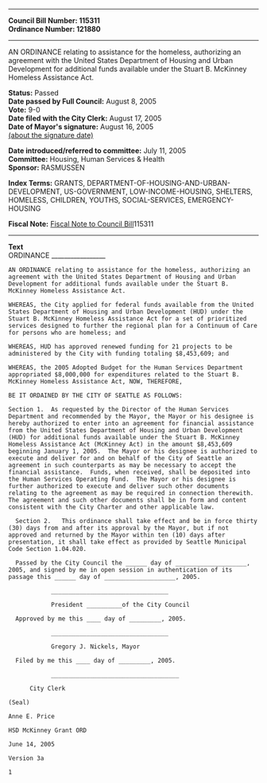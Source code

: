 * * * * *  
  
**Council Bill Number: [](#h0)[](#h2)115311**   
**Ordinance Number: 121880**  
  
* * * * *  
  
AN ORDINANCE relating to assistance for the homeless, authorizing an agreement with the United States Department of Housing and Urban Development for additional funds available under the Stuart B. McKinney Homeless Assistance Act.  
  
**Status:** Passed   
**Date passed by Full Council:** August 8, 2005   
**Vote:** 9-0   
**Date filed with the City Clerk:** August 17, 2005   
**Date of Mayor's signature:** August 16, 2005   
[(about the signature date)](/~public/approvaldate.htm)   
  
  
**Date introduced/referred to committee:** July 11, 2005   
**Committee:** Housing, Human Services & Health   
**Sponsor:** RASMUSSEN   
  
**Index Terms:** GRANTS, DEPARTMENT-OF-HOUSING-AND-URBAN-DEVELOPMENT, US-GOVERNMENT, LOW-INCOME-HOUSING, SHELTERS, HOMELESS, CHILDREN, YOUTHS, SOCIAL-SERVICES, EMERGENCY-HOUSING  
  
**Fiscal Note:** [Fiscal Note to Council Bill](http://clerk.seattle.gov/~public/fnote/115311.htm)[](#h1)[](#h3)115311  
  
* * * * *  
  
**Text**  
    ORDINANCE _________________  
  
    AN ORDINANCE relating to assistance for the homeless, authorizing an  
    agreement with the United States Department of Housing and Urban  
    Development for additional funds available under the Stuart B.  
    McKinney Homeless Assistance Act.  
  
    WHEREAS, the City applied for federal funds available from the United  
    States Department of Housing and Urban Development (HUD) under the  
    Stuart B. McKinney Homeless Assistance Act for a set of prioritized  
    services designed to further the regional plan for a Continuum of Care  
    for persons who are homeless; and  
  
    WHEREAS, HUD has approved renewed funding for 21 projects to be  
    administered by the City with funding totaling $8,453,609; and  
  
    WHEREAS, the 2005 Adopted Budget for the Human Services Department  
    appropriated $8,000,000 for expenditures related to the Stuart B.  
    McKinney Homeless Assistance Act, NOW, THEREFORE,  
  
    BE IT ORDAINED BY THE CITY OF SEATTLE AS FOLLOWS:  
  
    Section 1.  As requested by the Director of the Human Services  
    Department and recommended by the Mayor, the Mayor or his designee is  
    hereby authorized to enter into an agreement for financial assistance  
    from the United States Department of Housing and Urban Development  
    (HUD) for additional funds available under the Stuart B. McKinney  
    Homeless Assistance Act (McKinney Act) in the amount $8,453,609  
    beginning January 1, 2005.  The Mayor or his designee is authorized to  
    execute and deliver for and on behalf of the City of Seattle an  
    agreement in such counterparts as may be necessary to accept the  
    financial assistance.  Funds, when received, shall be deposited into  
    the Human Services Operating Fund.  The Mayor or his designee is  
    further authorized to execute and deliver such other documents  
    relating to the agreement as may be required in connection therewith.  
    The agreement and such other documents shall be in form and content  
    consistent with the City Charter and other applicable law.  
  
      Section 2.   This ordinance shall take effect and be in force thirty  
    (30) days from and after its approval by the Mayor, but if not  
    approved and returned by the Mayor within ten (10) days after  
    presentation, it shall take effect as provided by Seattle Municipal  
    Code Section 1.04.020.  
  
      Passed by the City Council the ______ day of ____________________,  
    2005, and signed by me in open session in authentication of its  
    passage this ______ day of ____________________, 2005.  
  
                _________________________________  
  
                President __________of the City Council  
  
      Approved by me this ____ day of _________, 2005.  
  
                _________________________________  
  
                Gregory J. Nickels, Mayor  
  
      Filed by me this ____ day of _________, 2005.  
  
                ____________________________________  
  
          City Clerk  
  
    (Seal)  
  
    Anne E. Price  
  
    HSD McKinney Grant ORD  
  
    June 14, 2005  
  
    Version 3a  
  
    1  
